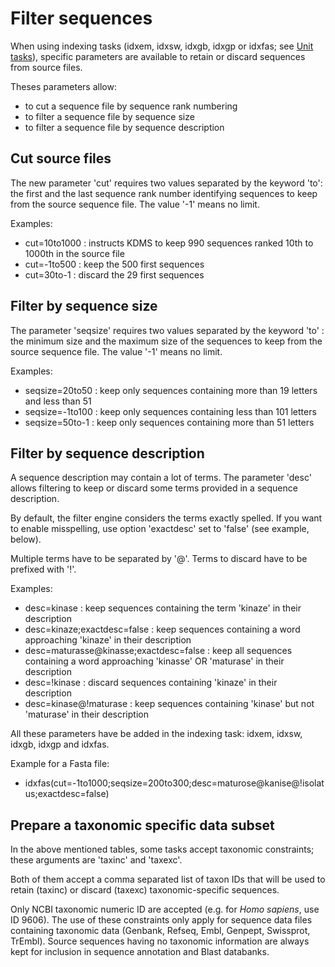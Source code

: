 # Filter sequences

When using indexing tasks \(idxem, idxsw, idxgb, idxgp or idxfas; see [Unit tasks](descriptors-format.md#unit-tasks)\), specific parameters are available to retain or discard sequences from source files.

Theses parameters allow:

* to cut a sequence file by sequence rank numbering
* to filter a sequence file by sequence size
* to filter a sequence file by sequence description

## Cut source files

The new parameter 'cut' requires two values separated by the keyword 'to': the first and the last sequence rank number identifying sequences to keep from the source sequence file. The value '-1' means no limit.

Examples:

* cut=10to1000 : instructs KDMS to keep 990 sequences ranked 10th to 1000th in the source file
* cut=-1to500 : keep the 500 first sequences
* cut=30to-1 : discard the 29 first sequences

## Filter by sequence size

The parameter 'seqsize' requires two values separated by the keyword 'to' : the minimum size and the maximum size of the sequences to keep from the source sequence file. The value '-1' means no limit.

Examples:

* seqsize=20to50 : keep only sequences containing more than 19 letters and less than 51
* seqsize=-1to100 : keep only sequences containing less than 101 letters
* seqsize=50to-1 : keep only sequences containing more than 51 letters

## Filter by sequence description

A sequence description may contain a lot of terms. The parameter 'desc' allows filtering to keep or discard some terms provided in a sequence description.

By default, the filter engine considers the terms exactly spelled. If you want to enable misspelling, use option 'exactdesc' set to 'false' \(see example, below\).

Multiple terms have to be separated by '@'. Terms to discard have to be prefixed with '!'.

Examples:

* desc=kinase : keep sequences containing the term 'kinaze' in their description
* desc=kinaze;exactdesc=false : keep sequences containing a word approaching 'kinaze' in their description
* desc=maturasse@kinasse;exactdesc=false : keep all sequences containing a word approaching 'kinasse' OR 'maturase' in their description
* desc=!kinase : discard sequences containing 'kinaze' in their description
* desc=kinase@!maturase : keep sequences containing 'kinase' but not 'maturase' in their description

All these parameters have be added in the indexing task: idxem, idxsw, idxgb, idxgp and idxfas.

Example for a Fasta file:

* idxfas\(cut=-1to1000;seqsize=200to300;desc=maturose@kanise@!isolatus;exactdesc=false\)

## Prepare a taxonomic specific data subset

In the above mentioned tables, some tasks accept taxonomic constraints; these arguments are 'taxinc' and 'taxexc'.

Both of them accept a comma separated list of taxon IDs that will be used to retain \(taxinc\) or discard \(taxexc\) taxonomic-specific sequences.

Only NCBI taxonomic numeric ID are accepted \(e.g. for _Homo sapiens_, use ID 9606\). The use of these constraints only apply for sequence data files containing taxonomic data \(Genbank, Refseq, Embl, Genpept, Swissprot, TrEmbl\). Source sequences having no taxonomic information are always kept for inclusion in sequence annotation and Blast databanks.

